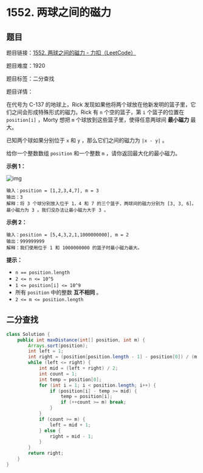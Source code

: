 # 1552. 两球之间的磁力

## 题目

题目链接：[1552. 两球之间的磁力 - 力扣（LeetCode）](https://leetcode.cn/problems/magnetic-force-between-two-balls/description/)

题目难度：1920

题目标签：二分查找

题目详情：

在代号为 C-137 的地球上，Rick 发现如果他将两个球放在他新发明的篮子里，它们之间会形成特殊形式的磁力。Rick 有 `n` 个空的篮子，第 `i` 个篮子的位置在 `position[i]` ，Morty 想把 `m` 个球放到这些篮子里，使得任意两球间 **最小磁力** 最大。

已知两个球如果分别位于 `x` 和 `y` ，那么它们之间的磁力为 `|x - y|` 。

给你一个整数数组 `position` 和一个整数 `m` ，请你返回最大化的最小磁力。

**示例 1：**

![img](https://assets.leetcode-cn.com/aliyun-lc-upload/uploads/2020/08/16/q3v1.jpg)

```
输入：position = [1,2,3,4,7], m = 3
输出：3
解释：将 3 个球分别放入位于 1，4 和 7 的三个篮子，两球间的磁力分别为 [3, 3, 6]。最小磁力为 3 。我们没办法让最小磁力大于 3 。
```

**示例 2：**

```
输入：position = [5,4,3,2,1,1000000000], m = 2
输出：999999999
解释：我们使用位于 1 和 1000000000 的篮子时最小磁力最大。
```

**提示：**

- `n == position.length`
- `2 <= n <= 10^5`
- `1 <= position[i] <= 10^9`
- 所有 `position` 中的整数 **互不相同** 。
- `2 <= m <= position.length`



## 二分查找

``` java
class Solution {
    public int maxDistance(int[] position, int m) {
        Arrays.sort(position);
        int left = 1;
        int right = (position[position.length - 1] - position[0]) / (m - 1);
        while (left <= right) {
            int mid = (left + right) / 2;
            int count = 1;
            int temp = position[0];
            for (int i = 1; i < position.length; i++) {
                if (position[i] - temp >= mid) {
                    temp = position[i];
                    if (++count >= m) break;
                }
            }
            if (count >= m) {
                left = mid + 1;
            } else {
                right = mid - 1;
            }
        }
        return right;
    }
}
```